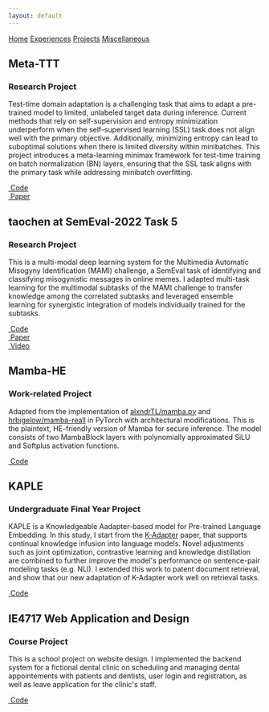 ```yaml
---
layout: default
---
```

<div class="topnav">
  <a href="/">Home</a>
  <a href="./experiences.html">Experiences</a>
  <a href="./projects.html" class="active">Projects</a>
  <a href="./experiences.html">Miscellaneous</a>
</div>

<div id="grid" class="tab-content active">
  <div class="grid-container">
    <div class="item white">
      <div class="content">
        <h2>Meta-TTT</h2>
        <h3>Research Project</h3>
        <p>Test-time domain adaptation is a challenging task that aims to adapt a pre-trained model to limited, unlabeled target data during inference. Current methods that rely on self-supervision and entropy minimization underperform when the self-supervised learning (SSL) task does not align well with the primary objective. Additionally, minimizing entropy can lead to suboptimal solutions when there is limited diversity within minibatches. This project introduces a meta-learning minimax framework for test-time training on batch normalization (BN) layers, ensuring that the SSL task aligns with the primary task while addressing minibatch overfitting.</p>
        <a href="https://github.com/TAOC0002/domain_adapter.git" target="_blank"><i class="fa-brands fa-github"></i>&nbsp;Code</a><br />
        <a href="https://arxiv.org/abs/2410.01709" target="_blank"><i class="fa-solid fa-file"></i>&nbsp;Paper</a>
      </div>
    </div>
    <div class="item white">
      <div class="content">
        <h2>taochen at SemEval-2022 Task 5</h2>
        <h3>Research Project</h3>
        <p>This is a multi-modal deep learning system for the Multimedia Automatic Misogyny Identification (MAMI) challenge, a SemEval task of identifying and classifying misogynistic messages in online memes. I adapted multi-task learning for the multimodal subtasks of the MAMI challenge to transfer knowledge among the correlated subtasks and leveraged ensemble learning for synergistic integration of models individually trained for the subtasks.</p>
        <a href="https://github.com/TAOC0002/semeval22-task5.git" target="_blank"><i class="fa-brands fa-github"></i>&nbsp;Code</a><br />
        <a href="https://aclanthology.org/2022.semeval-1.89/" target="_blank"><i class="fa-solid fa-file"></i>&nbsp;Paper</a><br />
        <a href="https://aclanthology.org/2022.semeval-1.89.mp4" target="_blank"><i class="fa-solid fa-video"></i>&nbsp;Video</a>
      </div>
    </div>
    <div class="item white">
      <div class="content">
        <h2>Mamba-HE</h2>
        <h3>Work-related Project</h3>
        <p>Adapted from the implementation of <a href="https://github.com/alxndrTL/mamba.py" target="_blank">alxndrTL/mamba.py</a> and <a href="https://github.com/hrbigelow/mamba-recall" target="_blank">hrbigelow/mamba-reall</a> in PyTorch with architectural modifications. This is the plaintext, HE-friendly version of Mamba for secure inference. The model consists of two MambaBlock layers with polynomially approximated SiLU and Softplus activation functions.</p>
        <a href="https://github.com/TAOC0002/mamba_he.git" target="_blank"><i class="fa-brands fa-github"></i>&nbsp;Code</a>
      </div>
    </div>
    <div class="item white">
      <div class="content">
        <h2>KAPLE</h2>
        <h3>Undergraduate Final Year Project</h3>
        <p>KAPLE is a Knowledgeable Aadapter-based model for Pre-trained Language Embedding. In this study, I start from the <a href="https://arxiv.org/abs/2002.01808" target="_blank">K-Adapter</a> paper, that supports continual knowledge infusion into language models. Novel adjustments such as joint optimization, contrastive learning and knowledge distillation are combined to further improve the model's performance on sentence-pair modeling tasks (e.g. NLI). I extended this work to patent document retrieval, and show that our new adaptation of K-Adapter work well on retrieval tasks.</p>
        <a href="https://github.com/TAOC0002/kaple.git" target="_blank"><i class="fa-brands fa-github"></i>&nbsp;Code</a>
      </div>
    </div>
    <div class="item white">
      <div class="content">
        <h2>IE4717 Web Application and Design</h2>
        <h3>Course Project</h3>
        <p>This is a school project on website design. I implemented the backend system for a fictional dental clinic on scheduling and managing dental appointements with patients and dentists, user login and registration, as well as leave application for the clinic's staff.</p>
        <a href="https://github.com/TAOC0002/ie4717.git" target="_blank"><i class="fa-brands fa-github"></i>&nbsp;Code</a>
      </div>
    </div>
  </div>
</div>